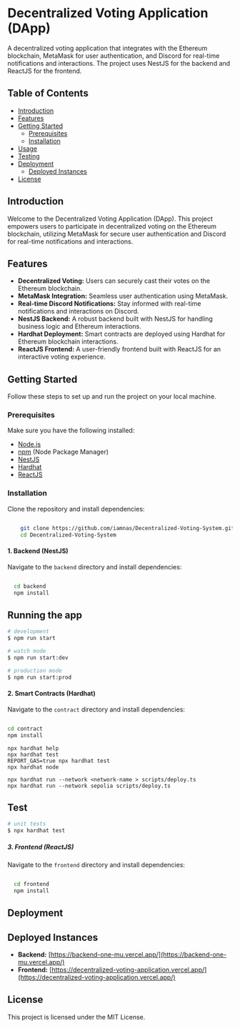 # Decentralized Voting Application (DApp)

A decentralized voting application that integrates with the Ethereum blockchain, MetaMask for user authentication, and Discord for real-time notifications and interactions.
The project uses NestJS for the backend and ReactJS for the frontend.

## Table of Contents
- [Introduction](#introduction)
- [Features](#features)
- [Getting Started](#getting-started)
  - [Prerequisites](#prerequisites)
  - [Installation](#installation)
- [Usage](#usage)
- [Testing](#testing)
- [Deployment](#deployment) 
  - [Deployed Instances](#deployed-instances)
- [License](#license)

## Introduction

Welcome to the Decentralized Voting Application (DApp). This project empowers users to participate in decentralized voting on the Ethereum blockchain, utilizing MetaMask for secure user authentication and Discord for real-time notifications and interactions.

## Features

- **Decentralized Voting:** Users can securely cast their votes on the Ethereum blockchain.
- **MetaMask Integration:** Seamless user authentication using MetaMask.
- **Real-time Discord Notifications:** Stay informed with real-time notifications and interactions on Discord.
- **NestJS Backend:** A robust backend built with NestJS for handling business logic and Ethereum interactions.
- **Hardhat Deployment:** Smart contracts are deployed using Hardhat for Ethereum blockchain interactions.
- **ReactJS Frontend:** A user-friendly frontend built with ReactJS for an interactive voting experience.

## Getting Started

Follow these steps to set up and run the project on your local machine.

### Prerequisites

Make sure you have the following installed:

- [Node.js](https://nodejs.org/)
- [npm](https://www.npmjs.com/) (Node Package Manager)
- [NestJS](https://nestjs.com/)
- [Hardhat](https://hardhat.org/)
- [ReactJS](https://reactjs.org/)

### Installation

Clone the repository and install dependencies:

```bash

    git clone https://github.com/iamnas/Decentralized-Voting-System.git
    cd Decentralized-Voting-System

```


#### 1. Backend (NestJS)

Navigate to the `backend` directory and install dependencies:

```bash

  cd backend
  npm install

```

## Running the app

```bash
# development
$ npm run start

# watch mode
$ npm run start:dev

# production mode
$ npm run start:prod
```


#### 2. Smart Contracts (Hardhat)

Navigate to the `contract` directory and install dependencies:

```bash

cd contract
npm install

```

```shell
npx hardhat help
npx hardhat test
REPORT_GAS=true npx hardhat test
npx hardhat node

npx hardhat run --network <network-name > scripts/deploy.ts 
npx hardhat run --network sepolia scripts/deploy.ts 

```

## Test

```bash
# unit tests
$ npx hardhat test

```

##### 3. Frontend (ReactJS)

Navigate to the `frontend` directory and install dependencies:

```bash

  cd frontend
  npm install

```

## Deployment

## Deployed Instances

- **Backend:** [https://backend-one-mu.vercel.app/](https://backend-one-mu.vercel.app/)
- **Frontend:** [https://decentralized-voting-application.vercel.app/](https://decentralized-voting-application.vercel.app/)


## License

This project is licensed under the MIT License.
